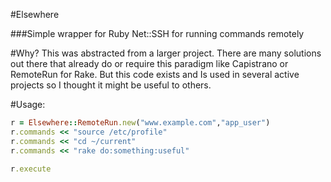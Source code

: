 #Elsewhere

###Simple wrapper for Ruby Net::SSH for running commands remotely

#Why?
  This was abstracted from a larger project. There are many solutions out there that already do or require this paradigm like Capistrano or RemoteRun for Rake. But this code exists and 
  Is used in several active projects so I thought it might be useful to others.

#Usage:
```Ruby
r = Elsewhere::RemoteRun.new("www.example.com","app_user")
r.commands << "source /etc/profile"
r.commands << "cd ~/current"
r.commands << "rake do:something:useful"

r.execute
```